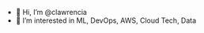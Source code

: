 - 👋 Hi, I’m @clawrencia
- 👀 I’m interested in ML, DevOps, AWS, Cloud Tech, Data


<!---
clawrencia/clawrencia is a ✨ special ✨ repository because its `README.md` (this file) appears on your GitHub profile.
You can click the Preview link to take a look at your changes.
--->
